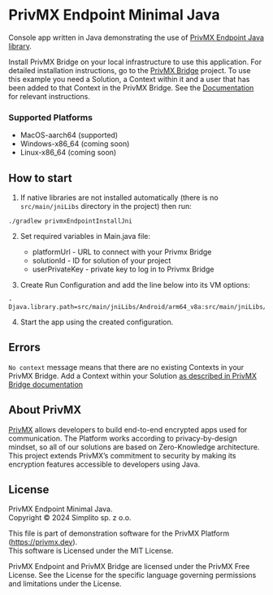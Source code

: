 # PrivMX Endpoint Minimal Java

Console app written in Java demonstrating the use
of [PrivMX Endpoint Java library](https://github.com/simplito/privmx-endpoint-java).

Install PrivMX Bridge on your local infrastructure to use this application. For detailed
installation instructions, go to the [PrivMX Bridge](https://github.com/simplito/privmx-bridge) project.
To use this example you need a Solution, a Context within it and a user that has been added to that Context in
the PrivMX Bridge.
See the [Documentation](https://docs.privmx.dev) for relevant instructions.

### Supported Platforms

- MacOS-aarch64 (supported)
- Windows-x86_64 (coming soon)
- Linux-x86_64 (coming soon)

## How to start

1. If native libraries are not installed automatically (there is no `src/main/jniLibs` directory in the project) then
   run:

```shell
./gradlew privmxEndpointInstallJni
```

2. Set required variables in Main.java file:
    - platformUrl - URL to connect with your Privmx Bridge
    - solutionId - ID for solution of your project
    - userPrivateKey - private key to log in to Privmx Bridge

3. Create Run Configuration and add the line below into its VM options:

```text
-Djava.library.path=src/main/jniLibs/Android/arm64_v8a:src/main/jniLibs/Android/armeabi_v7a:src/main/jniLibs/Android/x86:src/main/jniLibs/Android/x86_64:src/main/jniLibs/Darwin/arm64:src/main/jniLibs/arm64:src/main/jniLibs/arm64_v8a:src/main/jniLibs/armeabi_v7a:src/main/jniLibs/x86:src/main/jniLibs/x86_64
```

4. Start the app using the created configuration.

## Errors

`No context` message means that there are no existing Contexts in your PrivMX Bridge. Add a Context within your
Solution [as described in PrivMX Bridge documentation](https://github.com/simplito/privmx-bridge)

## About PrivMX

[PrivMX](http://privmx.com)  allows developers to build end-to-end encrypted apps used for communication. The Platform
works according to privacy-by-design mindset, so all of our solutions are based on Zero-Knowledge architecture. This
project extends PrivMX’s commitment to security by making its encryption features accessible to developers using Java.

## License

PrivMX Endpoint Minimal Java. \
Copyright © 2024 Simplito sp. z o.o.

This file is part of demonstration software for the PrivMX Platform (https://privmx.dev). \
This software is Licensed under the MIT License.

PrivMX Endpoint and PrivMX Bridge are licensed under the PrivMX Free License.
See the License for the specific language governing permissions and limitations under the License.

